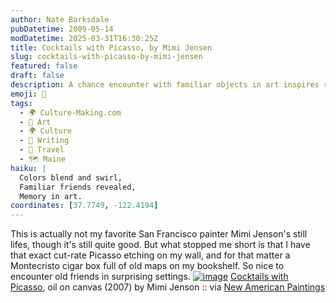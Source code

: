 ```yaml
---
author: Nate Barksdale
pubDatetime: 2009-05-14
modDatetime: 2025-03-31T16:30:25Z
title: Cocktails with Picasso, by Mimi Jensen
slug: cocktails-with-picasso-by-mimi-jensen
featured: false
draft: false
description: A chance encounter with familiar objects in art inspires reflection on personal connections to artwork and memories.
emoji: 🎨
tags:
  - 🌍 Culture-Making.com
  - 🎨 Art
  - 🌍 Culture
  - 📝 Writing
  - 📍 Travel
  - 🗺️ Maine
haiku: |
  Colors blend and swirl,  
  Familiar friends revealed,  
  Memory in art.
coordinates: [37.7749, -122.4194]
---
```


This is actually not my favorite San Francisco painter Mimi Jenson's still lifes, though it's still quite good. But what stopped me short is that I have that exact cut-rate Picasso etching on my wall, and for that matter a Montecristo cigar box full of old maps on my bookshelf. So nice to encounter old friends in surprising settings. [![image](http://culture-making.com/media/cocktails_with_picasso.jpg)](http://www.mimijensen.com/pages/cocktails_with_picasso.phtml)
[Cocktails with Picasso](http://web.archive.org/web/20160324022254/http://www.mimijensen.com:80/pages/cocktails_with_picasso.phtml), oil on canvas (2007) by Mimi Jenson :: via [New American Paintings](http://www.newamericanpaintings.com/)
